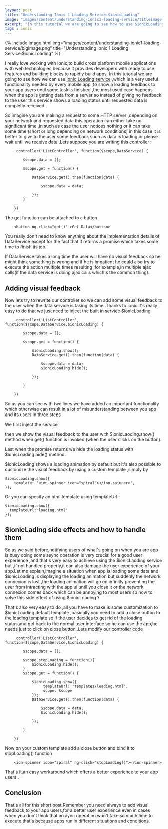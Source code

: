 ```yaml
---
layout: post
title: "Understanding Ionic 1 Loading Service:$ionicLoading"
image: "images/content/understanding-ionic1-loading-service/titleimage.png"
excerpt: "In this tutorial we are going to see how to use $ionicLoading,a built in Ionic service for displaying a loading status visual feedback to users when your app is executing some async operation(s)"
tags : ionic 
---
```

{% include image.html
       img="images/content/understanding-ionic1-loading-service/bigimage.png"
       title="Understanding Ionic 1 Loading Service:$ionicLoading"
%}

I really love working with Ionic,to build cross platform mobile applications with web technologies,because it provides developers with ready to use features and building blocks to rapidly build apps.
In this tutorial we are going to see how we can use [Ionic Loading service](http://ionicframework.com/docs/api/service/$ionicLoading/) ,which is a very useful functionality needed by every mobile app ,to show a loading feedback to your app users until some task is finished ,the most used case happens when the app is getting data from a server so instead of giving no feedback to the user this service shows a loading status until requested data is completly received .

So imagine you are making a request to some HTTP server ,depending on your network and requested data this operation can either take no significant time ,in such as case the user notices nothing or it can take some time (short or long depending on network conditions) in this case it is better to give to the user some feedback such as data is loading or please wait until we receive data .Lets suppose you are writing this controller :

		.controller('ListController', function($scope,DataService) {
		    
		    $scope.data = [];
		    
		    $scope.get = function() {
		        
		        DataService.get().then(function(data) {
		            
		            $scope.data = data;
		        
		        });
		    }
		    
		})	

The get function can be attached to a button

		<button ng-click="get()" >Get Data</button>		

You really don't need to know anything about the implementation details of DataService except for the fact that it returns a promise which takes some time to finish its job.

If DataService takes a long time the user will have no visual feedback so he might think something is wrong and if he is impatient he could also try to execute the action multiple times resulting ,for example,in multiple ajax calls(if the data service is doing ajax calls which's the common thing).


Adding visual feedback 
---------------------------

Now lets try to rewrite our controller so we can add some visual feedback to the user when the data service is taking its time .Thanks to Ionic it's really easy to do that we just need to inject the built in service $ionicLoading 

		.controller('ListController', function($scope,DataService,$ionicLoading) {
		    
		    $scope.data = [];
		    
		    $scope.get = function() {
		        
		        $ionicLoading.show();
		        DataService.get().then(function(data) {
		            
		            $scope.data = data;
		            $ionicLoading.hide();
		        
		        });

		    }
		    
		})	

So as you can see with two lines we have added an important functionality which otherwise can result in a lot of misunderstanding between you app and its users.In three steps 

We first inject the service 

then we show the visual feedback to the user  with $ionicLaoding.show() method	when get() function is invoked (when the user clicks on the button).

Last when the promise returns we hide the loading status with $ionicLoading.hide() method.

$ionicLoading shows a loading animation by default but it's also possible to customize the visual feedback by using a custom template ,simply by 
	
	$ionicLoading.show({
	    template: '<ion-spinner icon="spiral"></ion-spinner>',
	});

Or you can specify an html template using templateUrl :

    $ionicLoading.show({
      templateUrl:"loading.html"
    });

$ionicLading side effects and how to handle them
------------------------------------------------------

So as we said before,notifying users of what's going on when you are app is busy doing some async operation is very crucial for a good user experience ,and that's very easy to achieve using the $ionicLaoding service but ,if not handled properly,it can also damage the user experience of your app.Let me explain,imagine a situation when app is loading some data and $ionicLoading is displaying the loading animation but suddenly the network connexion is lost ,the loading animation will go on infinitly preventing the user from intracting with the app ui until you close it or the network connexion comes back which can be annoying to most users so how to solve this side effect of using $ionicLoading ?

That's also very easy to do ,all you have to make is some customization to $ionicLoading default template ,basically you need to add a close button to the loading template so if the user decides to get rid of the loading status,and get back to the normal user interface so he can use the app,he needs just to click on close button .Lets modify our controller code    

		.controller('ListController', function($scope,DataService,$ionicLoading) {
		    
		    $scope.data = [];

		    $scope.stopLoading = function(){
		    	$ionicLoading.hide();
		    }
		    $scope.get = function() {
		        
		        $ionicLoading.show({
		        	 templateUrl: 'templates/loading.html',
      				 scope: $scope
		        });
		        DataService.get().then(function(data) {
		            
		            $scope.data = data;
		            $ionicLoading.hide();
		        
		        });

		    }
		    
		})

Now on your custom template add a close button and bind it to stopLoading() function

		<ion-spinner icon="spiral" ng-click="stopLoading()"></ion-spinner>


That's it,an easy workaround which offers a better experience to your app users .


Conclusion
---------------

That's all for this short post.Remember you need always to add visual feedback,to your app users,for a better user experience even in cases when you don't think that an aync operation won't take so much time to execute.that's because apps run in different situations and conditions.    